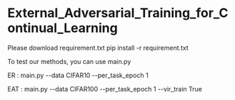 # External_Adversarial_Training_for_Continual_Learning

Please download requirement.txt
pip install -r requirement.txt


To test our methods, you can use main.py

ER :
main.py --data CIFAR10 --per_task_epoch 1 

EAT :
main.py --data CIFAR100 --per_task_epoch 1 --vir_train True
